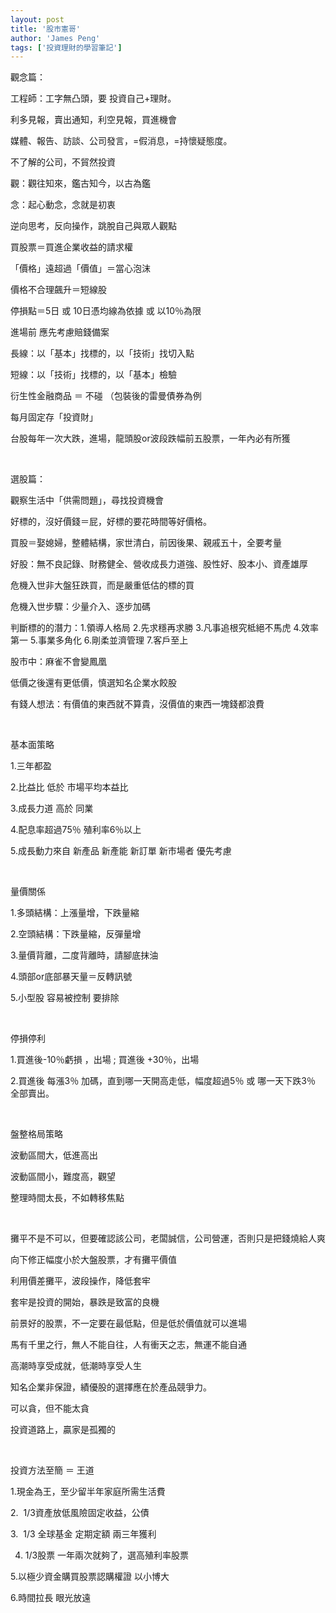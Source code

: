 ```yaml
---
layout: post
title: '股市憲哥'
author: 'James Peng'
tags: ['投資理財的學習筆記']
---
```


觀念篇：

工程師：工字無凸頭，要 投資自己+理財。

利多見報，賣出通知，利空見報，買進機會

媒體、報告、訪談、公司發言，=假消息，=持懷疑態度。

不了解的公司，不貿然投資

觀：觀往知來，鑑古知今，以古為鑑

念：起心動念，念就是初衷

逆向思考，反向操作，跳脫自己與眾人觀點

買股票＝買進企業收益的請求權

「價格」遠超過「價值」＝當心泡沫

價格不合理飆升＝短線股

停損點＝5日 或 10日憑均線為依據 或 以10％為限

進場前 應先考慮賠錢備案

長線：以「基本」找標的，以「技術」找切入點

短線：以「技術」找標的，以「基本」檢驗

衍生性金融商品 ＝ 不碰 （包裝後的雷曼債券為例

每月固定存「投資財」

台股每年一次大跌，進場，龍頭股or波段跌幅前五股票，一年內必有所獲

 

選股篇：

觀察生活中「供需問題」，尋找投資機會

好標的，沒好價錢＝屁，好標的要花時間等好價格。

買股＝娶媳婦，整體結構，家世清白，前因後果、親戚五十，全要考量

好股：無不良記錄、財務健全、營收成長力道強、股性好、股本小、資產雄厚

危機入世非大盤狂跌買，而是嚴重低估的標的買

危機入世步驟：少量介入、逐步加碼

判斷標的的潛力：1.領導人格局 2.先求穩再求勝 3.凡事追根究柢絕不馬虎
4.效率第一 5.事業多角化 6.剛柔並濟管理 7.客戶至上

股市中：麻雀不會變鳳凰

低價之後還有更低價，慎選知名企業水餃股

有錢人想法：有價值的東西就不算貴，沒價值的東西一塊錢都浪費

 

基本面策略

1.三年都盈

2.比益比 低於 市場平均本益比

3.成長力道 高於 同業

4.配息率超過75％ 殖利率6％以上

5.成長動力來自 新產品 新產能 新訂單 新市場者 優先考慮

 

量價關係

1.多頭結構：上漲量增，下跌量縮

2.空頭結構：下跌量縮，反彈量增

3.量價背離，二度背離時，請腳底抹油

4.頭部or底部暴天量＝反轉訊號

5.小型股 容易被控制 要排除

 

停損停利

1.買進後-10％虧損 ，出場 ; 買進後 +30％，出場

2.買進後 每漲3％ 加碼，直到哪一天開高走低，幅度超過5％ 或 哪一天下跌3％
全部賣出。

 

盤整格局策略

波動區間大，低進高出

波動區間小，難度高，觀望

整理時間太長，不如轉移焦點

 

攤平不是不可以，但要確認該公司，老闆誠信，公司營運，否則只是把錢燒給人爽

向下修正幅度小於大盤股票，才有攤平價值

利用價差攤平，波段操作，降低套牢

套牢是投資的開始，暴跌是致富的良機

前景好的股票，不一定要在最低點，但是低於價值就可以進場

馬有千里之行，無人不能自往，人有衝天之志，無運不能自通

高潮時享受成就，低潮時享受人生

知名企業非保證，績優股的選擇應在於產品競爭力。

可以貪，但不能太貪

投資道路上，贏家是孤獨的

 

投資方法至簡 ＝ 王道

1.現金為王，至少留半年家庭所需生活費

2.  1/3資產放低風險固定收益，公債

3.  1/3 全球基金 定期定額 兩三年獲利

4. 1/3股票 一年兩次就夠了，選高殖利率股票

5.以極少資金購買股票認購權證 以小博大

6.時間拉長 眼光放遠

